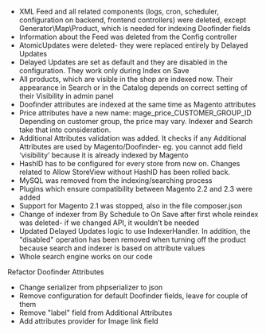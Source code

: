- XML Feed and all related components (logs, cron, scheduler, configuration on backend, frontend controllers) were deleted, except Generator\Map\Product, which is needed for indexing Doofinder fields
- Information about the Feed was deleted from the Config controller
- AtomicUpdates were deleted- they were replaced entirely by Delayed Updates
- Delayed Updates are set as default and they are disabled in the configuration. They work only during Index on Save
- All products, which are visible in the shop are indexed now. Their appearance in Search or in the Catalog depends on correct setting of their Visibility in admin panel
- Doofinder attributes are indexed at the same time as Magento attributes
- Price attributes have a new name: mage_price_CUSTOMER_GROUP_ID Depending on customer group, the price may vary. Indexer and Search take that into consideration.
- Additional Attributes validation was added. It checks if any Additional Attributes are used by Magento/Doofinder- eg. you cannot add field ‘visibility’ because it is already indexed by Magento
- HashID has to be configured for every store from now on. Changes related to Allow StoreView without HashID has been rolled back.
- MySQL was removed from the indexing/searching process
- Plugins which ensure compatibility between Magento 2.2 and 2.3 were added
- Support for Magento 2.1 was stopped, also in the file composer.json
- Change of indexer from By Schedule to On Save after first whole reindex was deleted- if we changed API, it wouldn’t be needed
- Updated Delayed Updates logic to use IndexerHandler. In addition, the "disabled" operation has been removed when turning off the product because search and indexer is based on attribute values
- Whole search engine works on our code

Refactor Doofinder Attributes

- Change serializer from phpserializer to json
- Remove configuration for default Doofinder fields, leave for couple of them
- Remove "label" field from Additional Attributes
- Add attributes provider for Image link field
